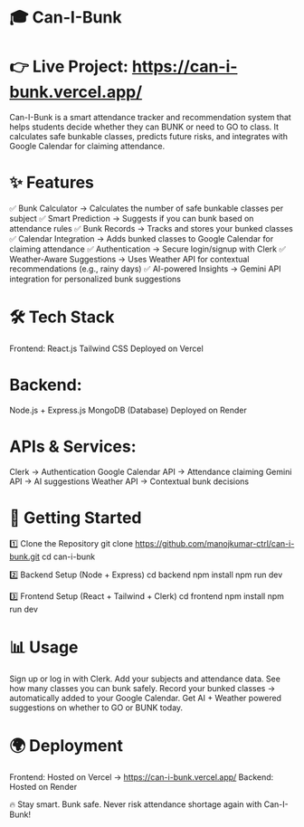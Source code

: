 # 🎓 Can-I-Bunk

# 👉 Live Project: https://can-i-bunk.vercel.app/

Can-I-Bunk is a smart attendance tracker and recommendation system that helps students decide whether they can BUNK or need to GO to class. It calculates safe bunkable classes, predicts future risks, and integrates with Google Calendar for claiming attendance.

# ✨ Features
✅ Bunk Calculator → Calculates the number of safe bunkable classes per subject
✅ Smart Prediction → Suggests if you can bunk based on attendance rules
✅ Bunk Records → Tracks and stores your bunked classes
✅ Calendar Integration → Adds bunked classes to Google Calendar for claiming attendance
✅ Authentication → Secure login/signup with Clerk
✅ Weather-Aware Suggestions → Uses Weather API for contextual recommendations (e.g., rainy days)
✅ AI-powered Insights → Gemini API integration for personalized bunk suggestions

# 🛠️ Tech Stack
Frontend:
React.js
Tailwind CSS
Deployed on Vercel

# Backend:
Node.js + Express.js
MongoDB (Database)
Deployed on Render

# APIs & Services:
Clerk → Authentication
Google Calendar API → Attendance claiming
Gemini API → AI suggestions
Weather API → Contextual bunk decisions

# 🚀 Getting Started
1️⃣ Clone the Repository
git clone https://github.com/manojkumar-ctrl/can-i-bunk.git
cd can-i-bunk

2️⃣ Backend Setup (Node + Express)
cd backend
npm install
npm run dev


 3️⃣ Frontend Setup (React + Tailwind + Clerk)
cd frontend
npm install
npm run dev


# 📊 Usage

Sign up or log in with Clerk.
Add your subjects and attendance data.
See how many classes you can bunk safely.
Record your bunked classes → automatically added to your Google Calendar.
Get AI + Weather powered suggestions on whether to GO or BUNK today.

# 🌍 Deployment

Frontend: Hosted on Vercel → https://can-i-bunk.vercel.app/
Backend: Hosted on Render


🔥 Stay smart. Bunk safe. Never risk attendance shortage again with Can-I-Bunk!
